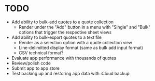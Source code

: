 # TODO

- Add ability to bulk-add quotes to a quote collection
  - Render under the "Add" button in a menu with "Single" and "Bulk" options that trigger the respective sheet views
- Add ability to bulk-export quotes to a text file
  - Render as a selection option with a quote collection view
  - Line-delimitted display format (same as bulk add input format)
  - CSV technical format?
- Evaluate app performance with thousands of quotes
- Review/polish code
- Submit app to app store
- Test backing up and restoring app data with iCloud backup
